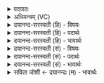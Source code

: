 <details><summary>पदपाठः</summary>

अ॒यम्। द॒क्षि॒णा। वि॒श्वक॒र्मेति॑ वि॒श्वऽक॑र्मा। तस्य॑। र॒थ॒स्व॒न इति॑ रथऽस्व॒नः। च॒। रथे॑चित्र॒ इति॒ रथे॑ऽचित्रः। च॒। से॒ना॒नी॒ग्रा॒म॒ण्यौ। से॒ना॒नी॒ग्रा॒म॒न्याविति॑ सेनानीग्राम॒न्यौ। मे॒न॒का। च॒। स॒ह॒ज॒न्येति॑ सहऽज॒न्या। च॒। अ॒प्स॒रसौ॑। या॒तु॒धाना॒ इति॑ यातु॒ऽधानाः॑। हे॒तिः। रक्षा॑ꣳसि। प्रहे॑ति॒रिति॒ प्रऽहे॑तिः। तेभ्यः॑। नमः॑। अ॒स्तु॒। ते। नः॒। अ॒व॒न्तु॒। ते। नः॒। मृ॒ड॒य॒न्तु॒। ते। यम्। द्वि॒ष्मः। यः। च॒। नः॒। द्वेष्टि॑। तम्। ए॒षा॒म्। जम्भे॑। द॒ध्मः॒। १६।
</details>

<details><summary>अधिमन्त्रम् (VC)</summary>

- ग्रीष्मर्तुर्देवता
- परमेष्ठी ऋषिः
- निचृत् प्रकृतिः
- धैवतः
</details>

<details><summary>दयानन्द-सरस्वती (हि) - विषयः</summary>

फिर भी वैसा ही विषय अगले मन्त्र में कहा है ॥
</details>

<details><summary>दयानन्द-सरस्वती (हि) - पदार्थः</summary>

पदार्थान्वयभाषाः -  हे मनुष्यो ! जैसे (अयम्) यह (विश्वकर्मा) सब चेष्टारूप कर्मों का हेतु वायु (दक्षिणा) दक्षिण दिशा से चलता है, (तस्य) उस वायु के (रथस्वनः) रथ के शब्द के समान शब्दवाला (च) और (रथेचित्रः) रमणीय रथ में चिह्नयुक्त आश्चर्य कार्यों का करनेवाला (च) ये दोनों (सेनानीग्रामण्यौ) सेनापति और ग्रामाध्यक्ष के समान वर्त्तमान (मेनका) जिस से मनन किया जाय वह (च) और (सहजन्या) एक साथ उत्पन्न हुई (च) ये दोनों (अप्सरसौ) अन्तरिक्ष में रहनेवाली किरणादि अप्सरा हैं, जो (यातुधाना) प्रजा को पीड़ा देनेवाले हैं, उन के ऊपर (हेतिः) वज्र जो (रक्षांसि) दुष्ट कर्म करनेवाले हैं, उन के ऊपर (प्रहेतिः) प्रकृष्ट वज्र के तुल्य (तेभ्यः) उन प्रजापीड़क आदि के लिये (नमः) वज्र का प्रहार (अस्तु) हो। ऐसा करके जो न्यायाधीश शिक्षक हैं, (ते) वे (नः) हमारी (अवन्तु) रक्षा करें। (ते) वे (नः) हमको (मृडयन्तु) सुखी करें, (ते) वे हम लोग (यम्) जिस दुष्ट से (द्विष्मः) द्वेष करें (च) और (यः) जो दुष्ट (नः) हम से (द्वेष्टि) द्वेष करे, (तम्) उस को (एषाम्) इन वायुओं के (जम्भे) व्याघ्र के समान मुख में (दध्मः) धारण करते हैं, वैसा प्रयत्न करो ॥१६ ॥
</details>

<details><summary>दयानन्द-सरस्वती (हि) - भावार्थः</summary>

भावार्थभाषाः -  इस मन्त्र में वाचकलुप्तोपमालङ्कार है। जो स्थूल, सूक्ष्म और मध्यस्थ वायु से उपयोग लेने को जानते हैं, वे शत्रुओं का निवारण करके सब को आनन्दित करते हैं। यह भी ग्रीष्म ऋतु का शेष व्याख्यान है, ऐसा जानो ॥१६ ॥
</details>

<details><summary>दयानन्द-सरस्वती (सं) - विषयः</summary>

पुनस्तादृशमेव विषयमाह ॥
</details>

<details><summary>दयानन्द-सरस्वती (सं) - पदार्थः</summary>

पदार्थान्वयभाषाः -  हे मनुष्याः ! यथा योऽयं विश्वकर्मा वायुर्दक्षिणा वाति तस्य वायो रथस्वनश्च रथेचित्रश्च सेनानीग्रामण्याविव वर्त्तमाने मेनका च सहजन्या चाप्सरसौ वर्त्तेते। ये यातुधानाः सन्ति तेषामुपरि हेतिर्यानि रक्षांसि वर्त्तन्ते, तेषामुपरि प्रहेतिरिव तेभ्यो नमोस्त्विति कृत्वा शिक्षका न्यायाधीशास्ते नोऽवन्तु, ते नो मृडयन्तु, ते वयं यं द्विष्मो यश्च नो द्वेष्टि तमेषां वायूनां जम्भे दध्मस्तथा प्रयतध्वम् ॥१६ ॥
</details>

<details><summary>दयानन्द-सरस्वती (सं) - भावार्थः</summary>

भावार्थभाषाः -  अत्र वाचकलुप्तोपमालङ्कारः। ये स्थूलसूक्ष्ममध्यस्थस्य वायोरुपयोगं कर्त्तुं जानन्ति ते शत्रून्निवार्य्य सर्वानानन्दयन्ति। इदमपि ग्रीष्मर्त्तोः शिष्टं व्याख्यानं वेद्यम् ॥१६ ॥
</details>

<details><summary>सविता जोशी ← दयानन्दः (म) - भावार्थः</summary>

भावार्थभाषाः -  या मंत्रात वाचकलुप्तोपमालंकार आहे. जे स्थूल, सूक्ष्म व मध्यम वायूचा उपयोग करणे जाणतात ते शत्रूंचे निवारण करून सर्वांना आनंदित करतात. ही ग्रीष्म ऋतूची शेष व्याख्या आहे हे जाणा.
</details>